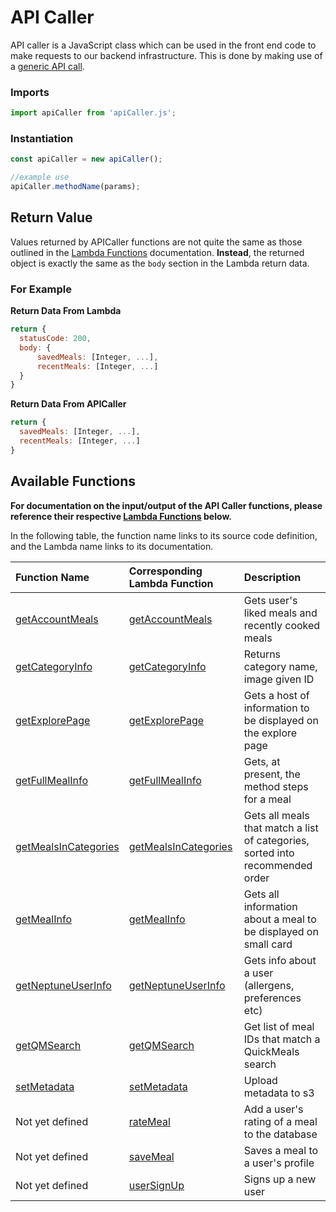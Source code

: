 # API Caller

API caller is a JavaScript class which can be used in the front end code to make requests to our backend infrastructure.
This is done by making use of a [generic API call](generic-call.md).

### Imports
```Javascript
import apiCaller from 'apiCaller.js';
```

### Instantiation
```Javascript
const apiCaller = new apiCaller();

//example use
apiCaller.methodName(params);
```

## Return Value

Values returned by APICaller functions are not quite the same as those outlined in the [Lambda Functions]() documentation. 
**Instead**, the returned object is exactly the same as the `body` section in the Lambda return data.

### For Example

**Return Data From Lambda**
```javascript
return {
  statusCode: 200,
  body: {
      savedMeals: [Integer, ...],
      recentMeals: [Integer, ...]
  }
}
```

**Return Data From APICaller**
```javascript
return {
  savedMeals: [Integer, ...],
  recentMeals: [Integer, ...]
}
```

## Available Functions
**For documentation on the input/output of the API Caller functions, please reference their respective [Lambda Functions](../../backend/lambda.md) below.**

In the following table, the function name links to its source code definition, and the Lambda name links to its documentation.

| Function Name                                                                                                                                                     | Corresponding Lambda Function                                        | Description                                                                   |
| :---------------------------------------------------------------------------------------------------------------------------------------------------------------- | :------------------------------------------------------------------- | :---------------------------------------------------------------------------- |
| [getAccountMeals](https://github.com/bracketengineering/quick-meals/blob/4c5910f502c2b6f81d4c606bf6472c7c79e78267/app/apiScripts/apiCalls/apiCaller.js#L160)      | [getAccountMeals](../../backend/lambda/getAccountMeals.md)           | Gets user's liked meals and recently cooked meals                             |
| [getCategoryInfo](https://github.com/bracketengineering/quick-meals/blob/2d5008af9118de94462c417512302639d0137e27/app/apiScripts/apiCalls/apiCaller.js#L51)       | [getCategoryInfo](../../backend/lambda/getCategoryInfo.md)           | Returns category name, image given ID                                         |
| [getExplorePage](https://github.com/bracketengineering/quick-meals/blob/2d5008af9118de94462c417512302639d0137e27/app/apiScripts/apiCalls/apiCaller.js#L37)        | [getExplorePage](../../backend/lambda/getExplorePage.md)             | Gets a host of information to be displayed on the explore page                |
| [getFullMealInfo](https://github.com/bracketengineering/quick-meals/blob/2d5008af9118de94462c417512302639d0137e27/app/apiScripts/apiCalls/apiCaller.js#L66)       | [getFullMealInfo](../../backend/lambda/getFullMealInfo.md)           | Gets, at present, the method steps for a meal                                 |
| [getMealsInCategories](https://github.com/bracketengineering/quick-meals/blob/2d5008af9118de94462c417512302639d0137e27/app/apiScripts/apiCalls/apiCaller.js#L134) | [getMealsInCategories](../../backend/lambda/getMealsInCategories.md) | Gets all meals that match a list of categories, sorted into recommended order |
| [getMealInfo](https://github.com/bracketengineering/quick-meals/blob/2d5008af9118de94462c417512302639d0137e27/app/apiScripts/apiCalls/apiCaller.js#L85)           | [getMealInfo](../../backend/lambda/getMealInfo.md)                   | Gets all information about a meal to be displayed on small card               |
| [getNeptuneUserInfo](https://github.com/bracketengineering/quick-meals/blob/2d5008af9118de94462c417512302639d0137e27/app/apiScripts/apiCalls/apiCaller.js#L100)   | [getNeptuneUserInfo](../../backend/lambda/getNeptuneUserInfo.md)     | Gets info about a user (allergens, preferences etc)                           |
| [getQMSearch](https://github.com/bracketengineering/quick-meals/blob/2d5008af9118de94462c417512302639d0137e27/app/apiScripts/apiCalls/apiCaller.js#L115)          | [getQMSearch](../../backend/lambda/getQMSearch.md)                   | Get list of meal IDs that match a QuickMeals search                           |
| [setMetadata](../../backend/lambda/setMetadata.md)                                                                                                                | [setMetadata](./backend/lambda/setMetadata.md)                       | Upload metadata to s3                                                         |
| Not yet defined                                                                                                                                                   | [rateMeal](./backend/lambda/rateMeal.md)                             | Add a user's rating of a meal to the database                                 |
| Not yet defined                                                                                                                                                   | [saveMeal](../../backend/lambda/saveMeal.md)                         | Saves a meal to a user's profile                                              |
| Not yet defined                                                                                                                                                   | [userSignUp](../../backend/lambda/userSignUp.md)                     | Signs up a new user                                                           |